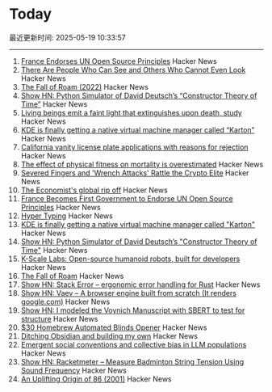 # Today

最近更新时间: 2025-05-19 10:33:57

--- 
1. [France Endorses UN Open Source Principles](https://social.numerique.gouv.fr/@codegouvfr/114529954373492878) Hacker News
2. [There Are People Who Can See and Others Who Cannot Even Look](https://worldhistory.substack.com/p/there-are-people-who-can-see-and) Hacker News
3. [The Fall of Roam (2022)](https://every.to/superorganizers/the-fall-of-roam) Hacker News
4. [Show HN: Python Simulator of David Deutsch’s “Constructor Theory of Time”](https://github.com/gvelesandro/constructor-theory-simulator) Hacker News
5. [Living beings emit a faint light that extinguishes upon death, study](https://phys.org/news/2025-05-emit-faint-extinguishes-death.html) Hacker News
6. [KDE is finally getting a native virtual machine manager called “Karton”](https://www.neowin.net/news/kde-is-finally-getting-a-native-virtual-machine-manager-called-karton/) Hacker News
7. [California vanity license plate applications with reasons for rejection](https://github.com/veltman/ca-license-plates) Hacker News
8. [The effect of physical fitness on mortality is overestimated](https://www.uu.se/en/press/press-releases/2025/2025-05-15-the-effect-of-physical-fitness-on-mortality-is-overestimated) Hacker News
9. [Severed Fingers and 'Wrench Attacks' Rattle the Crypto Elite](https://www.wsj.com/finance/currencies/crypto-industry-robberies-attacks-32c2867a) Hacker News
10. [The Economist's global rip off](https://halcrawford.substack.com/p/the-economists-global-rip-off) Hacker News
11. [France Becomes First Government to Endorse UN Open Source Principles](https://social.numerique.gouv.fr/@codegouvfr/114529954373492878) Hacker News
12. [Hyper Typing](https://pscanf.com/s/341/) Hacker News
13. [KDE is finally getting a native virtual machine manager called "Karton"](https://www.neowin.net/news/kde-is-finally-getting-a-native-virtual-machine-manager-called-karton/) Hacker News
14. [Show HN: Python Simulator of David Deutsch’s "Constructor Theory of Time"](https://github.com/gvelesandro/constructor-theory-simulator) Hacker News
15. [K-Scale Labs: Open-source humanoid robots, built for developers](https://www.kscale.dev/) Hacker News
16. [The Fall of Roam](https://every.to/superorganizers/the-fall-of-roam) Hacker News
17. [Show HN: Stack Error – ergonomic error handling for Rust](https://github.com/gmcgoldr/stackerror) Hacker News
18. [Show HN: Vaev – A browser engine built from scratch (It renders google.com)](https://github.com/skift-org/vaev) Hacker News
19. [Show HN: I modeled the Voynich Manuscript with SBERT to test for structure](https://github.com/brianmg/voynich-nlp-analysis) Hacker News
20. [$30 Homebrew Automated Blinds Opener](https://sifter.org/~simon/journal/20240718.html) Hacker News
21. [Ditching Obsidian and building my own](https://amberwilliams.io/blogs/building-my-own-pkms) Hacker News
22. [Emergent social conventions and collective bias in LLM populations](https://www.science.org/doi/10.1126/sciadv.adu9368) Hacker News
23. [Show HN: Racketmeter – Measure Badminton String Tension Using Sound Frequency](https://www.racketmeter.com/) Hacker News
24. [An Uplifting Origin of 86 (2001)](https://muse.jhu.edu/article/2832) Hacker News
